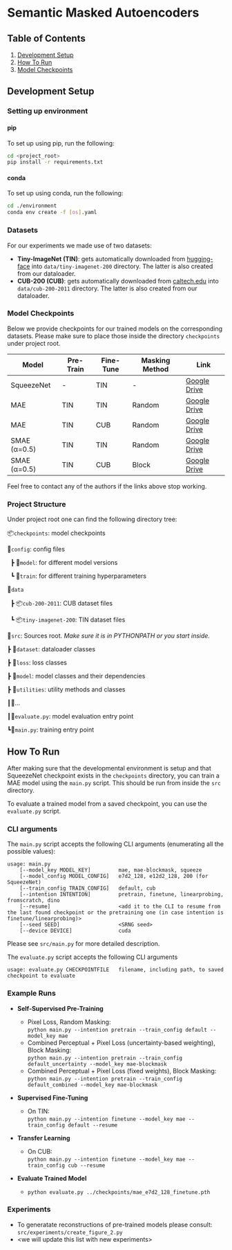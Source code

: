 # Semantic Masked Autoencoders

## Table of Contents
1. [Development Setup](#setup)
2. [How To Run](#run)
3. [Model Checkpoints](#checkpoints)

## Development Setup <a href="#setup"></a>
### Setting up environment
#### pip
To set up using pip, run the following:

```bash
cd <project_root>
pip install -r requirements.txt
```

#### conda
To set up using conda, run the following:

```bash
cd ./environment
conda env create -f [os].yaml
```

### Datasets
For our experiments we made use of two datasets:
- **Tiny-ImageNet (TIN)**: gets automatically downloaded from [hugging-face](https://huggingface.co/datasets/Maysee/tiny-imagenet "hugging-face") into `data/tiny-imagenet-200` directory. The latter is also created from our dataloader.
- **CUB-200 (CUB)**: gets automatically downloaded from [caltech.edu](https://www.vision.caltech.edu/datasets/cub_200_2011/) into `data/cub-200-2011` directory. The latter is also created from our dataloader.

### Model Checkpoints <a href="#checkpoints"></a>
Below we provide checkpoints for our trained models on the corresponding datasets. Please make sure to place those inside the directory `checkpoints` under project root.

| Model        | Pre-Train  | Fine-Tune | Masking Method | Link                                                                                              |
|--------------| ------------ |---------|----------------|-------------------------------------------------------------------------------------------------------------------|
| SqueezeNet   | - | TIN     | -              | [Google Drive](https://drive.google.com/file/d/1ImHUa8BtafVEMs9JMQvKCxUVfJ-wGGkU/view?usp=sharing "Google Drive") |
| MAE          | TIN  | TIN     | Random         | [Google Drive](https://drive.google.com/file/d/1NnQ3zQjcDLnEOACAGjngngvCo-ymAWW1/view?usp=sharing "Google Drive") |
| MAE          | TIN  | CUB     | Random         | [Google Drive](http://drive.google.com "Google Drive") |
| SMAE (α=0.5) | TIN  | TIN     | Random         | [Google Drive](https://drive.google.com/file/d/1Oe5xG7xFiYe974-_jZ1ViNQAgdp5oaoR/view?usp=sharing "Google Drive") |
| SMAE (α=0.5) | TIN  | CUB     | Block          | [Google Drive](https://drive.google.com/file/d/1JuR_Xe6Lp8xupA-BIy2f33TxmDxhSxsM/view?usp=sharing "Google Drive") |

Feel free to contact any of the authors if the links above stop working.

### Project Structure
Under project root one can find the following directory tree:


📦`checkpoints`: model checkpoints

📂`config`: config files

&nbsp;&nbsp;┣  📂`model`: for different model versions

&nbsp;&nbsp;┗  📂`train`: for different training hyperparameters

📂`data`

&nbsp;&nbsp;┣  📦`cub-200-2011`: CUB dataset files

&nbsp;&nbsp;┗  📦`tiny-imagenet-200`: TIN dataset files

📂`src`: Sources root. *Make sure it is in PYTHONPATH or you start inside.*

 ┣ 📂`dataset`: dataloader classes

 ┣ 📂`loss`: loss classes

 ┣ 📂`model`: model classes and their dependencies

 ┣ 📂`utilities`: utility methods and classes

 ┃📜...

 ┃📜`evaluate.py`: model evaluation entry point

 ┗📜`main.py`: training entry point
 
 
## How To Run <a href="#run"></a>
After making sure that the developmental environment is setup and that SqueezeNet checkpoint exists in the `checkpoints` directory, you can train a MAE model using the `main.py` script. This should be run from inside the `src` directory.

To evaluate a trained model from a saved checkpoint, you can use the `evaluate.py` script.

### CLI arguments
The `main.py` script accepts the following CLI arguments (enumerating all the possible values):
```
usage: main.py 
	[--model_key MODEL_KEY]         mae, mae-blockmask, squeeze
	[--model_config MODEL_CONFIG]   e7d2_128, e12d2_128, 200 (for SqueezeNet)
	[--train_config TRAIN_CONFIG]   default, cub
	[--intention INTENTION]         pretrain, finetune, linearprobing, fromscratch, dino
	[--resume]                      <add it to the CLI to resume from the last found checkpoint or the pretraining one (in case intention is finetune/linearprobing)>
	[--seed SEED]                   <SRNG seed>
	[--device DEVICE]               cuda
```

Please see `src/main.py` for more detailed description.


The `evaluate.py` script accepts the following CLI arguments
```
usage: evaluate.py CHECKPOINTFILE	filename, including path, to saved checkpoint to evaluate
```


 ### Example Runs
- **Self-Supervised Pre-Training**
	- Pixel Loss, Random Masking:<br>```python main.py --intention pretrain --train_config default --model_key mae```
	- Combined Perceptual + Pixel Loss (uncertainty-based weighting), Block Masking:<br>```python main.py --intention pretrain --train_config default_uncertainty --model_key mae-blockmask```
	- Combined Perceptual + Pixel Loss (fixed weights), Block Masking:<br>`python main.py --intention pretrain --train_config default_combined --model_key mae-blockmask`
 
 
 - **Supervised Fine-Tuning**
 	- On TIN:<br>`python main.py --intention finetune --model_key mae --train_config default --resume`
 
 - **Transfer Learning**
 	- On CUB:<br>`python main.py --intention finetune --model_key mae --train_config cub --resume`

- **Evaluate Trained Model**
	- `python evaluate.py ../checkpoints/mae_e7d2_128_finetune.pth`

 
### Experiments
- To generatate reconstructions of pre-trained models please consult:<br>`src/experiments/create_figure_2.py`
- &lt;we will update this list with new experiments&gt;

 
